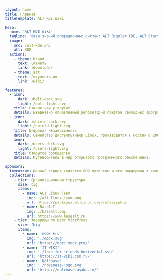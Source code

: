 ```yaml
---
layout: home
title: Главная
titleTemplate: ALT KDE Wiki

hero:
  name: 'ALT KDE Wiki'
  tagline: 'база знаний операционных систем: ALT Regular KDE, ALT Starterkit KDE и Альт Рабочая станция K'
  image:
    src: /alt-kde.png
    alt: KDE
  actions:
    - theme: brand
      text: Скачать
      link: /download/
    - theme: alt
      text: Документация
      link: /wiki/

features:
  - icon:
      dark: /bolt-dark.svg
      light: /bolt-light.svg
    title: Раньше чем у других
    details: Ежедневно обновляемый репозиторий пакетов свободных программ Sisyphus
  - icon:
      dark: /shield-dark.svg
      light: /shield-light.svg
    title: Цифровая НЕзависимость
    details: Семейство дистрибутивов Linux, производится в России с 2000 года.
  - icon:
      dark: /users-dark.svg
      light: /users-light.svg
    title: Открытое сообщество
    details: Путеводитель в мир открытого программного обеспечения.

sponsors:
  introtext: Данный сервис является СПО-проектом и его поддержка и развитие зависит только от нашей совместной активности.
  collections:
    - tier: Организационная структура
      size: big
      items:
        - name: ALT Linux Team
          img: ./alt-linux-team.png
          url: https://packages.altlinux.org/ru/sisyphus
        - name: BaseALT
          img: ./basealt.png
          url: https://www.basealt.ru
    - tier: Товарищи по цеху VitePress
      size: 'big'
      items:
        - name: 'MODX Pro'
          img: './modx.svg'
          url: 'https://docs.modx.pro/'
        - name: 'IT WIKI'
          img: './logo_for_friends_horizontal.svg'
          url: 'https://it-wiki.com.ru/'
        - name: 'Nólëbase'
          img: './nolebase-logo.svg'
          url: 'https://nolebase.ayaka.io/'
---
```


<AGWHomeTeam/>
<AGWHomeSponsors/>
